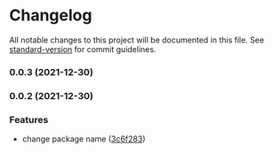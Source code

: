 # Changelog

All notable changes to this project will be documented in this file. See [standard-version](https://github.com/conventional-changelog/standard-version) for commit guidelines.

### 0.0.3 (2021-12-30)

### 0.0.2 (2021-12-30)


### Features

* change package name ([3c6f283](https://github.com/daichangxin/js.laya-game-sdk/commit/3c6f283038bee978e2a52330c11d52b66f88167b))
